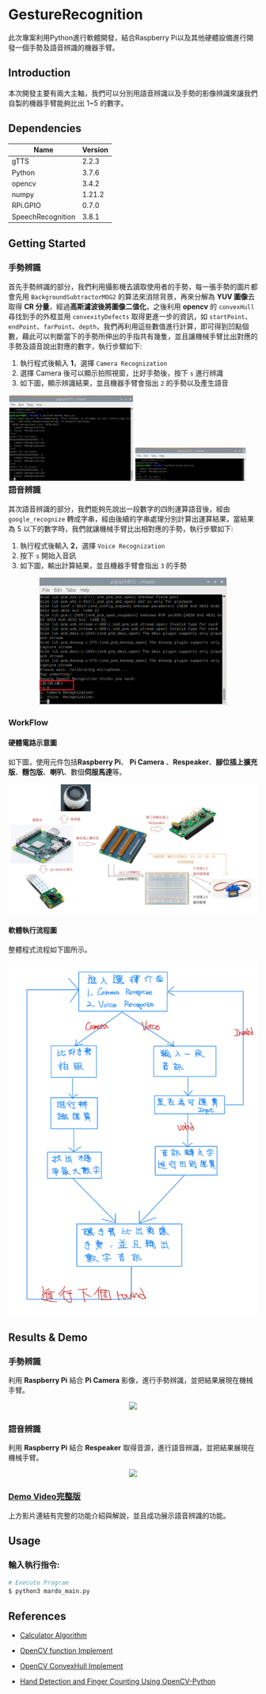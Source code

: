 # GestureRecognition
此次專案利用Python進行軟體開發，結合Raspberry Pi以及其他硬體設備進行開發一個手勢及語音辨識的機器手臂。

## Introduction
本次開發主要有兩大主軸，我們可以分別用語音辨識以及手勢的影像辨識來讓我們自製的機器手臂能夠比出 1~5 的數字。

## Dependencies
Name  | Version   
------|-------
gTTS|2.2.3
Python|3.7.6
opencv|3.4.2
numpy|1.21.2
RPi.GPIO|0.7.0
SpeechRecognition|3.8.1

## Getting Started
### 手勢辨識
首先手勢辨識的部分，我們利用攝影機去讀取使用者的手勢，每一張手勢的圖片都會先用 `BackgroundSubtractorMOG2` 的算法來消除背景，再來分解為 **YUV 圖像**去取得 **CR 分量**，經過**高斯濾波後將圖像二值化**，之後利用 **opencv** 的 `convexHull` 尋找到手的外框並用 `convexityDefects` 取得更進一步的資訊，如 `startPoint`、`endPoint`、`farPoint`、`depth`，我們再利用這些數值進行計算，即可得到凹點個數，藉此可以判斷當下的手勢所伸出的手指共有幾隻，並且讓機械手臂比出對應的手勢及語音說出對應的數字，執行步驟如下:
1. 執行程式後輸入 **1**，選擇 `Camera Recognization`
2. 選擇 Camera 後可以顯示拍照視窗，比好手勢後，按下 `s` 進行辨識
3. 如下圖，顯示辨識結果，並且機器手臂會指出 `2` 的手勢以及產生語音
<div style="float:left;border:solid 1px 000;margin:2px;">
<img src="./img/gest1.png" width = "50%" />
<img src="./img/gest2.png" width = "45%" />
</div>

### 語音辨識
其次語音辨識的部分，我們能夠先說出一段數字的四則運算語音後，經由 `google_recognize` 轉成字串，經由後續的字串處理分別計算出運算結果，當結果為 5 以下的數字時，我們就讓機械手臂比出相對應的手勢，執行步驟如下:

1. 執行程式後輸入 **2**，選擇 `Voice Recognization`
2. 按下 `s` 開始入音訊
3. 如下圖，輸出計算結果，並且機器手臂會指出 `3` 的手勢
<div align="center">
<img src="./img/voice.png" width = "75%" />
</div>

### WorkFlow
#### 硬體電路示意圖
如下圖，使用元件包括**Raspberry Pi**、 **Pi Camera** 、**Respeaker**、**腳位插上擴充版**、**麵包版**、**喇叭**、數個**伺服馬達**等。
<div align="center">
<img src="./img/hard.jpg" width = "100%" />
</div>

#### 軟體執行流程圖
整體程式流程如下圖所示。
<div align="center">
<img src="./img/soft.jpg" width = "100%" />
</div>

## Results & Demo
### 手勢辨識
利用 **Raspberry Pi** 結合 **Pi Camera** 影像，進行手勢辨識，並把結果展現在機械手臂。
<div align="center">
<img src="./img/cam.gif" width = "50%" />
</div>

### 語音辨識
利用 **Raspberry Pi** 結合 **Respeaker** 取得音源，進行語音辨識，並把結果展現在機械手臂。
<div align="center">
<img src="./img/voc.gif" width = "50%" />
</div>

### [Demo Video完整版](https://www.itread01.com/content/1552121901.html)
上方影片連結有完整的功能介紹與解說，並且成功展示語音辨識的功能。

## Usage
### 輸入執行指令:
  ``` bash
  # Execute Program
  $ python3 mardo_main.py
  ```

## References
- [Calculator Algorithm](https://www.itread01.com/content/1552121901.html)

- [OpenCV function Implement](https://blog.csdn.net/qq_36089056/article/details/85345882)

- [OpenCV ConvexHull Implement](https://kknews.cc/zh-tw/code/a68ega6.html)

- [Hand Detection and Finger Counting Using OpenCV-Python](https://medium.com/analytics-vidhya/hand-detection-and-finger-counting-using-opencv-python-5b594704eb08)

